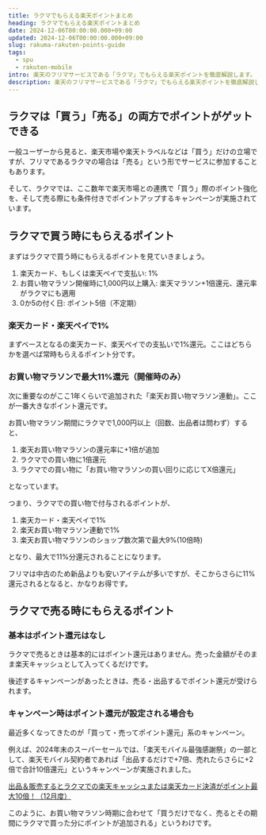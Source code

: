 ```yaml
---
title: ラクマでもらえる楽天ポイントまとめ
heading: ラクマでもらえる楽天ポイントまとめ
date: 2024-12-06T00:00:00.000+09:00
updated: 2024-12-06T00:00:00.000+09:00
slug: rakuma-rakuten-points-guide
tags:
  - spu
  - rakuten-mobile
intro: 楽天のフリマサービスである「ラクマ」でもらえる楽天ポイントを徹底解説します。
description: 楽天のフリマサービスである「ラクマ」でもらえる楽天ポイントを徹底解説します。
---
```


## ラクマは「買う」「売る」の両方でポイントがゲットできる

一般ユーザーから見ると、楽天市場や楽天トラベルなどは「買う」だけの立場ですが、フリマであるラクマの場合は「売る」という形でサービスに参加することもあります。

そして、ラクマでは、ここ数年で楽天市場との連携で「買う」際のポイント強化を、そして売る際にも条件付きでポイントアップするキャンペーンが実施されています。

## ラクマで買う時にもらえるポイント

まずはラクマで買う時にもらえるポイントを見ていきましょう。

1. 楽天カード、もしくは楽天ペイで支払い: 1%
1. お買い物マラソン開催時に1,000円以上購入: 楽天マラソン+1倍還元、還元率がラクマにも適用
1. 0か5の付く日: ポイント5倍（不定期）

### 楽天カード・楽天ペイで1%

まずベースとなるの楽天カード、楽天ペイでの支払いで1%還元。ここはどちらかを選べば常時もらえるポイント分です。

### お買い物マラソンで最大11%還元（開催時のみ）

次に重要なのがここ1年くらいで追加された「楽天お買い物マラソン連動」。ここが一番大きなポイント還元です。

お買い物マラソン期間にラクマで1,000円以上（回数、出品者は問わず）すると、

1. 楽天お買い物マラソンの還元率に+1倍が追加
1. ラクマでの買い物に1倍還元
1. ラクマでの買い物に「お買い物マラソンの買い回りに応じてX倍還元」

となっています。

つまり、ラクマでの買い物で付与されるポイントが、

1. 楽天カード・楽天ペイで1%
1. 楽天お買い物マラソン連動で1%
1. 楽天お買い物マラソンのショップ数次第で最大9%(10倍時)

となり、最大で11%分還元されることになります。

フリマは中古のため新品よりも安いアイテムが多いですが、そこからさらに11%還元されるとなると、かなりお得です。

## ラクマで売る時にもらえるポイント

### 基本はポイント還元はなし

ラクマで売るときは基本的にはポイント還元はありません。売った金額がそのまま楽天キャッシュとして入ってくるだけです。

後述するキャンペーンがあったときは、売る・出品するでポイント還元が受けられます。

### キャンペーン時はポイント還元が設定される場合も

最近多くなってきたのが「買って・売ってポイント還元」系のキャンペーン。

例えば、2024年末のスーパーセールでは、「楽天モバイル最強感謝祭」の一部として、楽天モバイル契約者であれば「出品するだけで+7倍、売れたらさらに+2倍で合計10倍還元」というキャンペーンが実施されました。

[出品＆販売するとラクマでの楽天キャッシュまたは楽天カード決済がポイント最大10倍！（12月度）](https://rakuma.rakuten.co.jp/info/campaign/buy/rakutencard-mobile/20241201/?scid=from_toppage)

このように、お買い物マラソン時期に合わせて「買うだけでなく、売るとその期間にラクマで買った分にポイントが追加される」というわけです。
